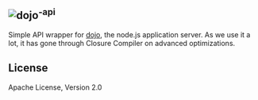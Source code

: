 <img src="https://raw.github.com/dcodeIO/dojo/master/dojo-small.png" alt="dojo" /><sup>-api</sup>
--------
Simple API wrapper for [dojo](http://www.dojojs), the node.js application server. As we use it a lot, it has gone
through Closure Compiler on advanced optimizations.

License
-------
Apache License, Version 2.0
